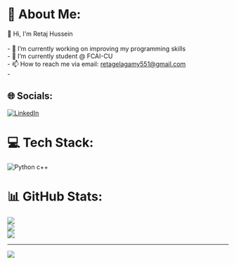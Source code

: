 # 💫 About Me:
👋 Hi, I'm Retaj Hussein<br><br>- 🔭 I’m currently working on improving my programming skills<br>- 🌱 I’m currently student @ FCAI-CU <br>- 📫 How to reach me via email: retagelagamy551@gmail.com<br>-


## 🌐 Socials:
[![LinkedIn](https://img.shields.io/badge/LinkedIn-%230077B5.svg?logo=linkedin&logoColor=white)](https://linkedin.com/in/http://www.linkedin.com/in/retag-elagamy-824009344) 

# 💻 Tech Stack:
![Python](https://img.shields.io/badge/python-3670A0?style=for-the-badge&logo=python&logoColor=ffdd54)
c++
# 📊 GitHub Stats:
![](https://github-readme-stats.vercel.app/api?username=retajelagamy&theme=shadow_blue&hide_border=false&include_all_commits=false&count_private=false)<br/>
![](https://github-readme-streak-stats.herokuapp.com/?user=retajelagamy&theme=shadow_blue&hide_border=false)<br/>
![](https://github-readme-stats.vercel.app/api/top-langs/?username=retajelagamy&theme=shadow_blue&hide_border=false&include_all_commits=false&count_private=false&layout=compact)

---
[![](https://visitcount.itsvg.in/api?id=retajelagamy&icon=0&color=0)](https://visitcount.itsvg.in)

<!-- Proudly created with GPRM ( https://gprm.itsvg.in ) -->
